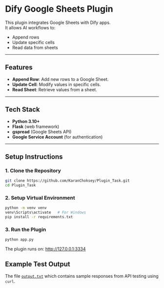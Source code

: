# Dify Google Sheets Plugin

This plugin integrates Google Sheets with Dify apps.  
It allows AI workflows to:
- Append rows
- Update specific cells
- Read data from sheets

---

## Features
- **Append Row**: Add new rows to a Google Sheet.
- **Update Cell**: Modify values in specific cells.
- **Read Sheet**: Retrieve values from a sheet.

---

## Tech Stack
- **Python 3.10+**
- **Flask** (web framework)
- **gspread** (Google Sheets API)
- **Google Service Account** (for authentication)

---

## Setup Instructions

### 1. Clone the Repository
```bash
git clone https://github.com/KaranChoksey/Plugin_Task.git
cd Plugin_Task
```
### 2. Setup Virtual Environment
```bash
python -m venv venv
venv\Scripts\activate   # For Windows
pip install -r requirements.txt
```
### 3. Run the Plugin
```bash
python app.py
```

The plugin runs on:
http://127.0.0.1:3334

## Example Test Output
The file [`output.txt`](./output.txt) which contains sample responses from API testing using `curl`.
